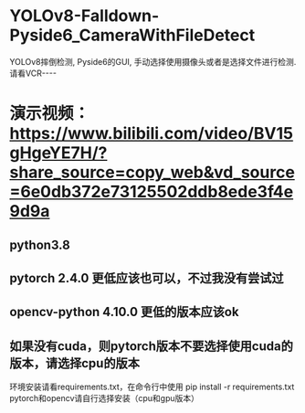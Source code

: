 # YOLOv8-Falldown-Pyside6_CameraWithFileDetect
YOLOv8摔倒检测,  Pyside6的GUI,  手动选择使用摄像头或者是选择文件进行检测. 请看VCR----
# 演示视频： https://www.bilibili.com/video/BV15gHgeYE7H/?share_source=copy_web&vd_source=6e0db372e73125502ddb8ede3f4e9d9a

## python3.8
## pytorch 2.4.0   更低应该也可以，不过我没有尝试过
## opencv-python 4.10.0   更低的版本应该ok
## 如果没有cuda，则pytorch版本不要选择使用cuda的版本，请选择cpu的版本

环境安装请看requirements.txt，在命令行中使用
pip install -r requirements.txt
pytorch和opencv请自行选择安装（cpu和gpu版本）
